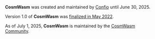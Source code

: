 **CosmWasm** was created and maintained by [Confio] until June 30, 2025.

Version 1.0 of **CosmWasm** was [finalized in May 2022].

As of July 1, 2025, **CosmWasm** is maintained by the [CosmWasm Community].

[Confio]: https://confio.gmbh
[finalized in May 2022]: https://medium.com/cosmwasm/cosmwasm-1-0-0-finalized-fadc148f9e18
[CosmWasm Community]: https://github.com/CosmWasm
